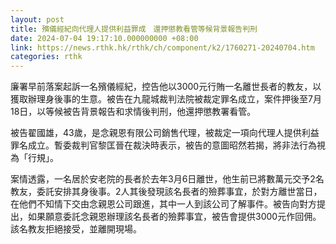 ```yaml
---
layout: post
title: 殯儀經紀向代理人提供利益罪成　還押懲教看管等候背景報告判刑
date: 2024-07-04 19:17:10.000000000 +08:00
link: https://news.rthk.hk/rthk/ch/component/k2/1760271-20240704.htm
categories: rthk
---
```


廉署早前落案起訴一名殯儀經紀，控告他以3000元行賄一名離世長者的教友，以獲取辦理身後事的生意。被告在九龍城裁判法院被裁定罪名成立，案件押後至7月18日，以等候被告背景報告和求情後判刑，他還押懲教署看管。

被告翟國雄，43歲，是念親恩有限公司銷售代理，被裁定一項向代理人提供利益罪名成立。暫委裁判官黎匡晉在裁決時表示，被告的意圖昭然若揭，將非法行為視為「行規」。

案情透露，一名居於安老院的長者於去年3月6日離世，他生前已將數萬元交予2名教友，委託安排其身後事。2人其後發現該名長者的殮葬事宜，於對方離世當日，在他們不知情下交由念親恩公司跟進，其中一人到該公司了解事件。被告向對方提出，如果願意委託念親恩辦理該名長者的殮葬事宜，被告會提供3000元作回佣。該名教友拒絕接受，並離開現場。
